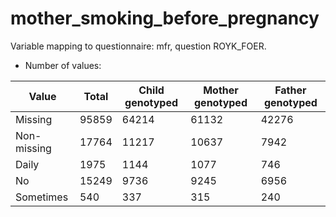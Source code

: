 # mother_smoking_before_pregnancy
Variable mapping to questionnaire: mfr, question ROYK_FOER.
- Number of values:

| Value | Total | Child genotyped | Mother genotyped | Father genotyped |
| ----- | ----- | --------------- | ---------------- | ---------------- |
| Missing | 95859 | 64214 | 61132 | 42276 |
| Non-missing | 17764 | 11217 | 10637 | 7942 |
| Daily | 1975 | 1144 | 1077 |746 |
| No | 15249 | 9736 | 9245 |6956 |
| Sometimes | 540 | 337 | 315 |240 |



